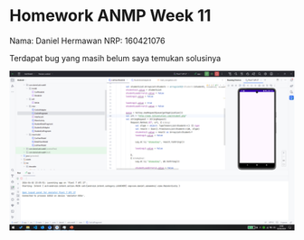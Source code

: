 # Homework ANMP Week 11
Nama: Daniel Hermawan
NRP: 160421076

Terdapat bug yang masih belum saya temukan solusinya

![Bug Blank](https://github.com/DHSNIEL/StudentList/blob/main/Screenshot%20(442).png)
